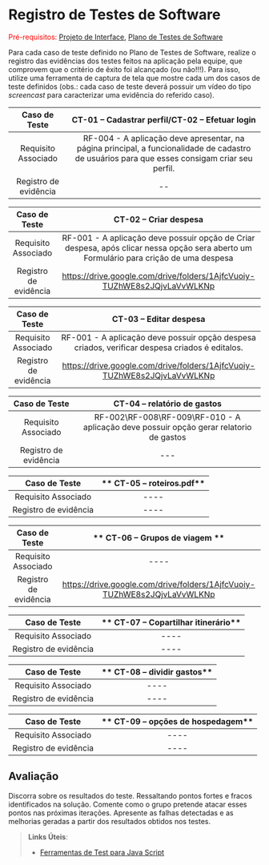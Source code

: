 # Registro de Testes de Software

<span style="color:red">Pré-requisitos: <a href="3-Projeto de Interface.md"> Projeto de Interface</a></span>, <a href="8-Plano de Testes de Software.md"> Plano de Testes de Software</a>

Para cada caso de teste definido no Plano de Testes de Software, realize o registro das evidências dos testes feitos na aplicação pela equipe, que comprovem que o critério de êxito foi alcançado (ou não!!!). Para isso, utilize uma ferramenta de captura de tela que mostre cada um dos casos de teste definidos (obs.: cada caso de teste deverá possuir um vídeo do tipo _screencast_ para caracterizar uma evidência do referido caso).

| **Caso de Teste** 	| **CT-01 – Cadastrar perfil/CT-02 – Efetuar login** 	|
|:---:	|:---:	|
|	Requisito Associado 	| RF-004 - A aplicação deve apresentar, na página principal, a funcionalidade de cadastro de usuários para que esses consigam criar seu perfil. |
|Registro de evidência |  --|

| **Caso de Teste** 	| CT-02 – Criar despesa	|
|:---:	|:---:	|
|	Requisito Associado 	| RF-001 - A aplicação deve possuir opção de Criar despesa, após clicar nessa opção sera aberto um Formulário para crição de uma despesa |
|Registro de evidência |  https://drive.google.com/drive/folders/1AjfcVuoiy-TUZhWE8s2JQjvLaVvWLKNp |

| **Caso de Teste** 	| CT-03 – Editar despesa	|
|:---:	|:---:	|
|	Requisito Associado 	|RF-001 - A aplicação deve possuir opção despesa criados, verificar despesa criados é editalos. |
|Registro de evidência | https://drive.google.com/drive/folders/1AjfcVuoiy-TUZhWE8s2JQjvLaVvWLKNp |

| **Caso de Teste** 	| CT-04 – relatório de gastos	|
|:---:	|:---:	|
|	Requisito Associado 	| RF-002\RF-008\RF-009\RF-010 - A aplicação deve possuir opção gerar relatorio de gastos |
|Registro de evidência | --- |

| **Caso de Teste** 	| ** CT-05 – roteiros.pdf** 	|
|:---:	|:---:	|
|	Requisito Associado 	| ---- |
|Registro de evidência | ---- |

| **Caso de Teste** 	| ** CT-06 – Grupos de viagem ** 	|
|:---:	|:---:	|
|	Requisito Associado 	| ---- |
|Registro de evidência | https://drive.google.com/drive/folders/1AjfcVuoiy-TUZhWE8s2JQjvLaVvWLKNp |

| **Caso de Teste** 	| ** CT-07 – Copartilhar itinerário** 	|
|:---:	|:---:	|
|	Requisito Associado 	| ---- |
|Registro de evidência | ---- |

| **Caso de Teste** 	| ** CT-08 – dividir gastos** 	|
|:---:	|:---:	|
|	Requisito Associado 	| ---- |
|Registro de evidência | ---- |

| **Caso de Teste** 	| ** CT-09 – opções de hospedagem** 	|
|:---:	|:---:	|
|	Requisito Associado 	| ---- |
|Registro de evidência | ---- |



## Avaliação

Discorra sobre os resultados do teste. Ressaltando pontos fortes e fracos identificados na solução. Comente como o grupo pretende atacar esses pontos nas próximas iterações. Apresente as falhas detectadas e as melhorias geradas a partir dos resultados obtidos nos testes.

> **Links Úteis**:
> - [Ferramentas de Test para Java Script](https://geekflare.com/javascript-unit-testing/)
